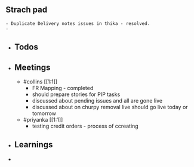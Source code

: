 ## Strach pad
	- Duplicate Delivery notes issues in thika - resolved.
	-
- ## Todos
- ## Meetings
	- #collins [[1:1]]
		- FR Mapping - completed
		- should prepare stories for PIP tasks
		- discussed about pending issues and all are gone live
		- discussed about on churpy removal live should go live today or tomorrow
	- #priyanka [[1:1]]
		- testing credit orders - process of ccreating
- ## Learnings
-